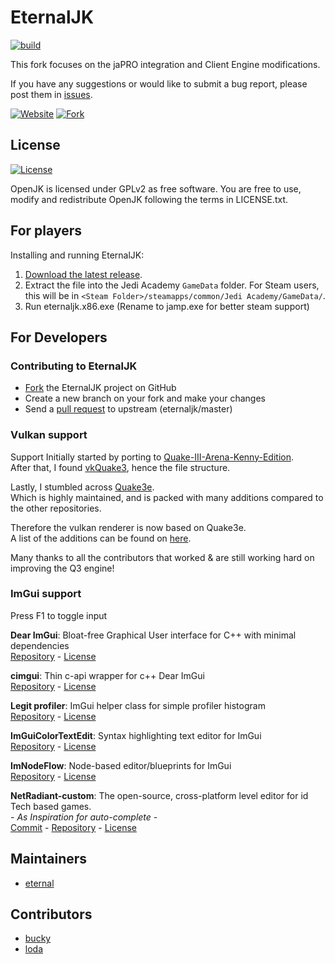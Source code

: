# EternalJK
[![build](https://github.com/JKSunny/EternalJK/actions/workflows/build.yml/badge.svg)](https://github.com/JKSunny/EternalJK/actions/workflows/build.yml)

This fork focuses on the jaPRO integration and Client Engine modifications.

If you have any suggestions or would like to submit a bug report, please post them in [issues](https://github.com/eternalcodes/EternalJK/issues).

[![Website](https://img.shields.io/badge/website-japro-brightgreen.svg)](http://playja.pro) [![Fork](https://img.shields.io/badge/repository-japro%20game%20library-blue.svg)](https://github.com/videoP/jaPRO)

## License

[![License](https://img.shields.io/github/license/eternalcodes/EternalJK.svg)](https://github.com/eternalcodes/EternalJK/blob/master/LICENSE.txt)

OpenJK is licensed under GPLv2 as free software. You are free to use, modify and redistribute OpenJK following the terms in LICENSE.txt.


## For players

Installing and running EternalJK:

1. [Download the latest release](https://github.com/eternalcodes/EternalJK/releases).
2. Extract the file into the Jedi Academy `GameData` folder. For Steam users, this will be in `<Steam Folder>/steamapps/common/Jedi Academy/GameData/`.
3. Run eternaljk.x86.exe (Rename to jamp.exe for better steam support)

## For Developers

### Contributing to EternalJK
* [Fork](https://github.com/eternalcodes/EternalJK/fork) the EternalJK project on GitHub
* Create a new branch on your fork and make your changes
* Send a [pull request](https://help.github.com/articles/creating-a-pull-request) to upstream (eternaljk/master)

### Vulkan support
Support Initially started by porting to [Quake-III-Arena-Kenny-Edition](https://github.com/kennyalive/Quake-III-Arena-Kenny-Edition).<br />
After that, I found [vkQuake3](https://github.com/suijingfeng/vkQuake3/tree/master/code), hence the file structure.

Lastly, I stumbled across [Quake3e](https://github.com/ec-/Quake3e).<br />
Which is highly maintained, and is packed with many additions compared to the other repositories.

Therefore the vulkan renderer is now based on Quake3e. <br />A list of the additions can be found on [here](https://github.com/ec-/Quake3e#user-content-vulkan-renderer).

Many thanks to all the contributors that worked & are still working hard on improving the Q3 engine!

### ImGui support 
Press F1 to toggle input

**Dear ImGui**: Bloat-free Graphical User interface for C++ with minimal dependencies<br />
[Repository](https://github.com/ocornut/imgui) - 
[License](https://github.com/ocornut/imgui/blob/master/LICENSE.txt)

**cimgui**: Thin c-api wrapper for c++ Dear ImGui<br />
[Repository](https://github.com/cimgui/cimgui) - 
[License](https://github.com/cimgui/cimgui/blob/docking_inter/LICENSE)

**Legit profiler**: ImGui helper class for simple profiler histogram<br />
[Repository](https://github.com/Raikiri/LegitProfiler) - 
[License](https://github.com/Raikiri/LegitProfiler/blob/master/LICENSE.txt)

**ImGuiColorTextEdit**: Syntax highlighting text editor for ImGui<br />
[Repository](https://github.com/BalazsJako/ImGuiColorTextEdit) - 
[License](https://github.com/BalazsJako/ImGuiColorTextEdit/blob/master/LICENSE)

**ImNodeFlow**: Node-based editor/blueprints for ImGui<br />
[Repository](https://github.com/Fattorino/ImNodeFlow) - 
[License](https://github.com/Fattorino/ImNodeFlow/blob/master/LICENSE.txt)

**NetRadiant-custom**: The open-source, cross-platform level editor for id Tech based games.<br />
*- As Inspiration for auto-complete -*<br />
[Commit](https://github.com/Garux/netradiant-custom/commit/9c2fbc9d1dd4029c0f76aec2830f991fcb2c259e) -
[Repository](https://github.com/Garux/netradiant-custom/tree/master) -
[License](https://github.com/Raikiri/LegitProfiler/blob/master/LICENSE.txt)
## Maintainers

* [eternal](https://github.com/eternalcodes)

## Contributors 
* [bucky](https://github.com/Bucky21659)
* [loda](https://github.com/videoP)

